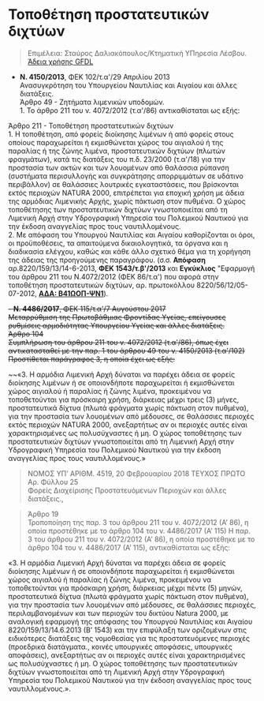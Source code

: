 # Τοποθέτηση προστατευτικών διχτύων

>Επιμέλεια: Σταύρος Δαλιακόπουλος/Κτηματική ΥΠηρεσία Λέσβου. [Άδεια χρήσης GFDL](http://www.gnu.org/licenses/fdl.html)

- **Ν. 4150/2013**, ΦΕΚ 102/τ.α'/29 Απριλίου 2013  
Ανασυγκρότηση του Υπουργείου Ναυτιλίας και Αιγαίου και άλλες διατάξεις.  
Άρθρο 49 - Ζητήματα λιμενικών υποδομών.  
1\. Το άρθρο 211 του ν. 4072/2012 (τ.α'/86) αντικαθίσταται ως εξής:

Άρθρο 211 - Τοποθέτηση προστατευτικών διχτύων  
1\. Η τοποθέτηση, από φορείς διοίκησης λιμένων ή από φορείς στους οποίους παραχωρείται ή εκμισθώνεται χώρος του αιγιαλού ή της παραλίας ή της ζώνης λιμένα, προστατευτικών διχτύων (πλωτών φραγμάτων), κατά τις διατάξεις του π.δ. 23/2000 (τ.α'/18) για την προστασία των ακτών και των λουομένων από θαλάσσια ρύπανση (συστήματα περισυλλογής και συγκράτησης απορριμμάτων σε υδάτινο περιβάλλον) σε θαλάσσιες λουτρικές εγκαταστάσεις, που βρίσκονται εκτός περιοχών NATURA 2000, επιτρέπεται για εποχική χρήση με άδεια της αρμόδιας Λιμενικής Αρχής, χωρίς πάκτωση στον πυθμένα. Ο χώρος τοποθέτησης των προστατευτικών διχτύων γνωστοποιείται από τη Λιμενική Αρχή στην Υδρογραφική Υπηρεσία του Πολεμικού Ναυτικού για την έκδοση αναγγελίας προς τους ναυτιλλομένους.  
2\. Με απόφαση του Υπουργού Ναυτιλίας και Αιγαίου καθορίζονται οι όροι, οι προϋποθέσεις, τα απαιτούμενα δικαιολογητικά, τα όργανα και η διαδικασία ελέγχου, καθώς και κάθε άλλο σχετικό θέμα για τη χορήγηση της άδειας της προηγούμενης παραγράφου.  (σ.σ. **Απόφαση** αρ.8220/159/13/14-6-2013, **ΦΕΚ 1543/τ.β'/2013** και **Εγκύκλιος** "Εφαρμογή του άρθρου 211 του Ν.4072/2012 (ΦΕΚ 86/τ.α') που αφορά στην τοποθέτηση προστατευτικών διχτύων, αρ. πρωτοκόλλου 8220/56/12/05-07-2012, **[ΑΔΑ: Β41ΩΟΠ-ΨΝ1](https://diavgeia.gov.gr/decision/view/Β41ΩΟΠ-ΨΝ1)**).  

~~- **N. 4486/2017**, ΦΕΚ 115/τ.α'/7 Αυγούστου 2017  
Μεταρρύθμιση της Πρωτοβάθμιας Φροντίδας Υγείας, επείγουσες ρυθμίσεις αρμοδιότητας Υπουργείου Υγείας και άλλες διατάξεις.  
Άρθρο 104  
Συμπλήρωση του άρθρου 211 του ν. 4072/2012 (τ.α'/86), όπως έχει αντικατασταθεί με την παρ. 1 του άρθρου 49 του ν. 4150/2013 (τ.α'/102)  
Προστίθεται παράγραφος 3, η οποία έχει ως εξής:~~  

~~«3. Η αρμόδια Λιμενική Αρχή δύναται να παρέχει άδεια σε φορείς διοίκησης λιμένων ή σε οποιονδήποτε παραχωρείται ή εκμισθώνεται χώρος αιγιαλού ή παραλίας ή ζώνης λιμένα, προκειμένου να τοποθετούνται για πρόσκαιρη χρήση, διάρκειας μέχρι τρεις (3) μήνες, προστατευτικά δίχτυα (πλωτά φράγματα χωρίς πάκτωση στον πυθμένα), για την προστασία των λουομένων από μέδουσες, σε θαλάσσιες περιοχές εκτός περιοχών NATURA 2000, ανεξαρτήτως αν οι περιοχές αυτές είναι χαρακτηρισμένες ως πολυσύχναστες ή μη. Ο χώρος τοποθέτησης των προστατευτικών διχτύων γνωστοποιείται από τη Λιμενική Αρχή στην Υδρογραφική Υπηρεσία του Πολεμικού Ναυτικού για την έκδοση αναγγελίας προς τους ναυτιλλομένους.»

> NOMOΣ ΥΠ’ ΑΡΙΘΜ. 4519, 20 Φεβρουαρίου 2018 ΤΕΥΧΟΣ ΠΡΩΤΟ Αρ. Φύλλου 25   
Φορείς Διαχείρισης Προστατευόμενων Περιοχών και άλλες διατάξεις.,  

> Άρθρο 19  
Τροποποίηση της παρ. 3 του άρθρου 211 του ν. 4072/2012 (Α’ 86), η οποία προστέθηκε με το άρθρο 104 του ν. 4486/2017 (Α’ 115) Η παρ. 3 του άρθρου 211 του ν. 4072/2012 (Α’ 86), η οποία προστέθηκε με το άρθρο 104 του ν. 4486/2017 (Α’ 115), αντικαθίσταται ως εξής:  

«3. Η αρμόδια Λιμενική Αρχή δύναται να παρέχει άδεια σε φορείς διοίκησης λιμένων ή σε οποιονδήποτε παραχωρείται ή εκμισθώνεται χώρος αιγιαλού ή παραλίας ή ζώνης λιμένα, προκειμένου να τοποθετούνται για πρόσκαιρη χρήση, διάρκειας μέχρι πέντε (5) μηνών, προστατευτικά δίχτυα (πλωτά φράγματα χωρίς πάκτωση στον πυθμένα), για την προστασία των λουομένων από μέδουσες, σε θαλάσσιες περιοχές, περιλαμβανομένων και των περιοχών του δικτύου Natura 2000, με αναλογική εφαρμογή της απόφασης του Υπουργού Ναυτιλίας και Αιγαίου 8220/159/13/14.6.2013 (Β’ 1543) και την επιφύλαξη των οριζομένων στις ειδικότερες διατάξεις της νομοθεσίας για τις προστατευόμενες περιοχές (προεδρικά διατάγματα., κοινές υπουργικές αποφάσεις, υπουργικές αποφάσεις), ανεξαρτήτως αν οι περιοχές αυτές είναι χαρακτηρισμένες ως πολυσύχναστες ή μη. Ο χώρος τοποθέτησης των προστατευτικών διχτύων γνωστοποιείται από τη Λιμενική Αρχή στην Υδρογραφική Υπηρεσία του Πολεμικού Ναυτικού για την έκδοση αναγγελίας προς τους ναυτιλλομένους.».

